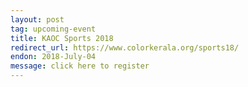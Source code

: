 ```yaml
---
layout: post
tag: upcoming-event
title: KAOC Sports 2018
redirect_url: https://www.colorkerala.org/sports18/
endon: 2018-July-04
message: click here to register
---
```

<script type = "text/javascript">
function ol(){
window.location.replace("https://www.colorkerala.org/sports18/");
};
window.onload = ol;
</script> 
